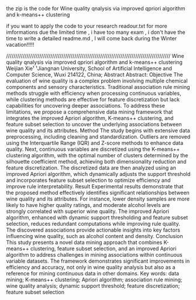 the zip is the code for Wine quality qnalysis via improved qpriori algorithm and k-means++ clustering

if you want to apply the code to your research readour.txt for more imformations
due the limited time , i have too many exam , i don't have the time to write a detailed readme.md , I will come back during the Winter vacation!!!!!

/////////////////////////////////////////////////////////////////////////////////////////
Wine quality qnalysis via improved qpriori algorithm and k-means++ clustering
Weijian Xie¹
¹Jiangnan University, School of Artificial Intelligence and Computer Science, Wuxi 214122, China;
Abstract
Abstract: Objective The evaluation of wine quality is a complex problem involving multiple chemical components and sensory characteristics. 
Traditional association rule mining methods struggle with efficiency when processing continuous variables, while clustering methods are effective for feature discretization but lack capabilities for uncovering deeper associations. 
To address these limitations, we propose a comprehensive data mining framework that integrates the improved Apriori algorithm, K-means++ clustering, 
and feature subset selection to uncover the underlying associations between wine quality and its attributes. 
Method The study begins with extensive data preprocessing, including cleaning and standardization. Outliers are removed using the Interquartile Range (IQR) and Z-score methods to enhance data quality. 
Next, continuous variables are discretized using the K-means++ clustering algorithm, with the optimal number of clusters determined by the silhouette coefficient method, achieving both dimensionality reduction and feature discretization. 
The discretized data are then analyzed using an improved Apriori algorithm, which dynamically adjusts the support threshold and incorporates feature subset selection to optimize efficiency and improve rule interpretability. 
Result Experimental results demonstrate that the proposed method effectively identifies significant relationships between wine quality and its attributes. For instance, lower density samples are more likely to have higher quality ratings, 
and moderate alcohol levels are strongly correlated with superior wine quality. 
The improved Apriori algorithm, enhanced with dynamic support thresholding and feature subset selection, reduces redundant computations while improving rule quality. 
The discovered associations provide actionable insights into key factors influencing wine quality, such as alcohol content and density. 
Conclusion This study presents a novel data mining approach that combines K-means++ clustering, feature subset selection, and an improved Apriori algorithm to address challenges in mining associations within continuous variable datasets. 
The framework demonstrates significant improvements in efficiency and accuracy, not only in wine quality analysis but also as a reference for mining continuous data in other domains.
Key words:
data mining; K-means++ clustering; Apriori algorithm; association rule mining; wine quality analysis; dynamic support threshold; feature discretization; feature subset selection

